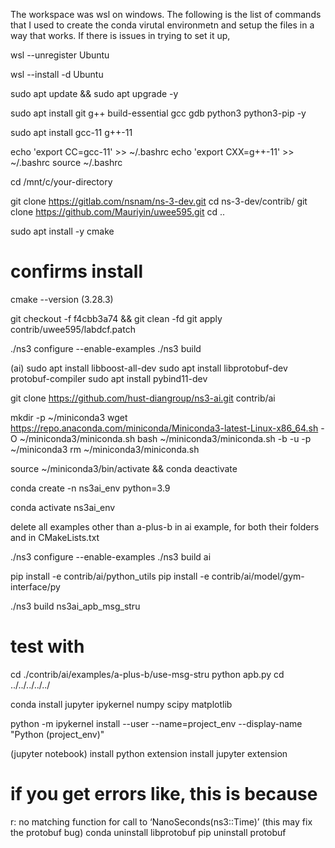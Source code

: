 The workspace was wsl on windows. The following is the list of commands that I used to create the conda virutal environmetn and setup the files in a way that works. If there is issues in trying to set it up, 

wsl --unregister Ubuntu

wsl --install -d Ubuntu

sudo apt update && sudo apt upgrade -y

sudo apt install git g++ build-essential gcc gdb python3 python3-pip -y

sudo apt install gcc-11 g++-11

echo 'export CC=gcc-11' >> ~/.bashrc
echo 'export CXX=g++-11' >> ~/.bashrc
source ~/.bashrc

cd /mnt/c/your-directory

git clone https://gitlab.com/nsnam/ns-3-dev.git
cd ns-3-dev/contrib/
git clone https://github.com/Mauriyin/uwee595.git
cd ..

sudo apt install -y cmake

# confirms install
cmake --version (3.28.3)

git checkout -f f4cbb3a74 && git clean -fd
git apply contrib/uwee595/labdcf.patch

./ns3 configure --enable-examples
./ns3 build

(ai)
sudo apt install libboost-all-dev
sudo apt install libprotobuf-dev protobuf-compiler
sudo apt install pybind11-dev

git clone https://github.com/hust-diangroup/ns3-ai.git contrib/ai

mkdir -p ~/miniconda3
wget https://repo.anaconda.com/miniconda/Miniconda3-latest-Linux-x86_64.sh -O ~/miniconda3/miniconda.sh
bash ~/miniconda3/miniconda.sh -b -u -p ~/miniconda3
rm ~/miniconda3/miniconda.sh

source ~/miniconda3/bin/activate && conda deactivate

conda create -n ns3ai_env python=3.9

conda activate ns3ai_env

delete all examples other than a-plus-b in ai example, for both their folders and in CMakeLists.txt

./ns3 configure --enable-examples
./ns3 build ai

pip install -e contrib/ai/python_utils
pip install -e contrib/ai/model/gym-interface/py

./ns3 build ns3ai_apb_msg_stru

# test with
cd ./contrib/ai/examples/a-plus-b/use-msg-stru
python apb.py
cd ../../../../../

conda install jupyter ipykernel numpy scipy matplotlib

python -m ipykernel install --user --name=project_env --display-name "Python (project_env)"

(jupyter notebook)
install python extension
install jupyter extension

# if you get errors like, this is because 
r: no matching function for call to ‘NanoSeconds(ns3::Time)’
(this may fix the protobuf bug)
conda uninstall libprotobuf
pip uninstall protobuf

